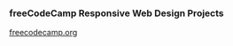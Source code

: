 ### freeCodeCamp Responsive Web Design Projects

[freecodecamp.org](https://www.freecodecamp.org/learn/responsive-web-design/responsive-web-design-projects/)
